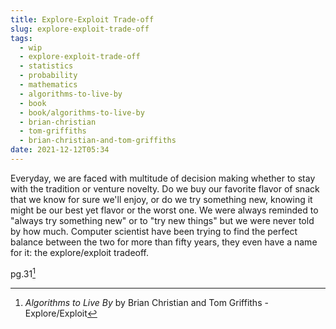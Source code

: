 ```yaml
---
title: Explore-Exploit Trade-off
slug: explore-exploit-trade-off
tags:
  - wip
  - explore-exploit-trade-off
  - statistics
  - probability
  - mathematics
  - algorithms-to-live-by
  - book
  - book/algorithms-to-live-by
  - brian-christian
  - tom-griffiths
  - brian-christian-and-tom-griffiths
date: 2021-12-12T05:34
---
```



Everyday, we are faced with multitude of decision making whether to stay with
the tradition or venture novelty. Do we buy our favorite flavor of snack that we
know for sure we'll enjoy, or do we try something new, knowing it might be our
best yet flavor or the worst one. We were always reminded to "always try
something new" or to "try new things" but we were never told by how much.
Computer scientist have been trying to find the perfect balance between the two
for more than fifty years, they even have a name for it: the explore/exploit
tradeoff.

pg.31[^1]

[^1]: _Algorithms to Live By_ by Brian Christian and Tom Griffiths - Explore/Exploit
